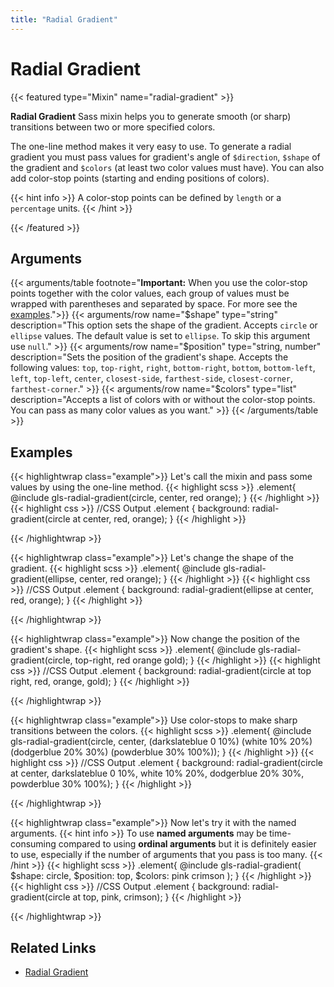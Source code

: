 ```yaml
---
title: "Radial Gradient"
---
```


# Radial Gradient

{{< featured type="Mixin" name="radial-gradient" >}}

**Radial Gradient** Sass mixin helps you to generate smooth (or sharp) transitions between two or more specified colors.

The one-line method makes it very easy to use. To generate a radial gradient you must pass values for gradient's angle of `$direction`, `$shape` of the gradient and `$colors` (at least two color values must have). You can also add color-stop points (starting and ending positions of colors).

{{< hint info >}}
A color-stop points can be defined by `length` or a `percentage` units.
{{< /hint >}}

{{< /featured >}}

## Arguments

{{< arguments/table footnote="**Important:** When you use the color-stop points together with the color values, each group of values must be wrapped with parentheses and separated by space. For more see the <a href='#examples'>examples</a>.">}}
    {{< arguments/row name="$shape" type="string" description="This option sets the shape of the gradient. Accepts `circle` or `ellipse` values. The default value is set to `ellipse`. To skip this argument use `null`." >}}
    {{< arguments/row name="$position" type="string, number" description="Sets the position of the gradient's shape. Accepts the following values: `top`, `top-right`, `right`, `bottom-right`, `bottom`, `bottom-left`, `left`, `top-left`, `center`, `closest-side`, `farthest-side`, `closest-corner`, `farthest-corner`." >}}
    {{< arguments/row name="$colors" type="list" description="Accepts a list of colors with or without the color-stop points. You can pass as many color values ​​as you want." >}}
{{< /arguments/table >}}

## Examples

{{< highlightwrap class="example">}}
Let's call the mixin and pass some values by using the one-line method.
{{< highlight scss >}}
.element{
    @include gls-radial-gradient(circle, center, red orange);
}
{{< /highlight >}}
{{< highlight css >}}
//CSS Output
.element {
    background: radial-gradient(circle at center, red, orange);
}
{{< /highlight >}}
<div class="sandbox large" style="background: radial-gradient(circle at center, red, orange);"></div>
{{< /highlightwrap >}}

{{< highlightwrap class="example">}}
Let's change the shape of the gradient.
{{< highlight scss >}}
.element{
    @include gls-radial-gradient(ellipse, center, red orange);
}
{{< /highlight >}}
{{< highlight css >}}
//CSS Output
.element {
    background: radial-gradient(ellipse at center, red, orange);
}
{{< /highlight >}}
<div class="sandbox large" style="background: radial-gradient(ellipse at center, red, orange);"></div>
{{< /highlightwrap >}}

{{< highlightwrap class="example">}}
Now change the position of the gradient's shape.
{{< highlight scss >}}
.element{
    @include gls-radial-gradient(circle, top-right, red orange gold);
}
{{< /highlight >}}
{{< highlight css >}}
//CSS Output
.element {
    background: radial-gradient(circle at top right, red, orange, gold);
}
{{< /highlight >}}
<div class="sandbox large" style="background: radial-gradient(circle at top right, red, orange, gold);"></div>
{{< /highlightwrap >}}

{{< highlightwrap class="example">}}
Use color-stops to make sharp transitions between the colors.
{{< highlight scss >}}
.element{
    @include gls-radial-gradient(circle, center, (darkslateblue 0 10%) (white 10% 20%) (dodgerblue 20% 30%) (powderblue 30% 100%));
}
{{< /highlight >}}
{{< highlight css >}}
//CSS Output
.element {
    background: radial-gradient(circle at center, darkslateblue 0 10%, white 10% 20%, dodgerblue 20% 30%, powderblue 30% 100%);
}
{{< /highlight >}}
<div class="sandbox large" style="background: radial-gradient(circle at center, darkslateblue 0 10%, white 10% 20%, dodgerblue 20% 30%, powderblue 30% 100%);"></div>
{{< /highlightwrap >}}

{{< highlightwrap class="example">}}
Now let's try it with the named arguments.
{{< hint info >}}
To use **named arguments** may be time-consuming compared to using **ordinal arguments** but it is definitely easier to use, especially if the number of arguments that you pass is too many.
{{< /hint >}}
{{< highlight scss >}}
.element{
    @include gls-radial-gradient(
        $shape: circle,
        $position: top,
        $colors: pink crimson
    );
}
{{< /highlight >}}
{{< highlight css >}}
//CSS Output
.element {
    background: radial-gradient(circle at top, pink, crimson);
}
{{< /highlight >}}
<div class="sandbox large" style="background: radial-gradient(circle at top, pink, crimson);"></div>
{{< /highlightwrap >}}

## Related Links
* [Radial Gradient](https://developer.mozilla.org/en-US/docs/Web/CSS/radial-gradient)